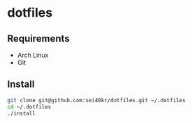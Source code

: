 # dotfiles

## Requirements

- Arch Linux
- Git

## Install

```sh
git clone git@github.com:sei40kr/dotfiles.git ~/.dotfiles
cd ~/.dotfiles
./install
```
